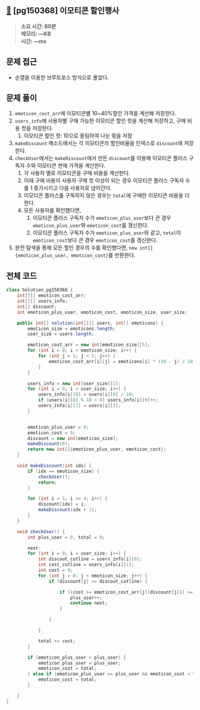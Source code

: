 ## [🍅](https://school.programmers.co.kr/learn/courses/30/lessons/150368) [pg150368] 이모티콘 할인행사

> **소요 시간: 80분<br>
> 메모리: —KB<br>
> 시간: —ms**

## 문제 접근

* 순열을 이용한 브루트포스 방식으로 풀었다.

## 문제 풀이

1. `emoticon_cost_arr`에 이모티콘별 10~40%할인 가격을 계산해 저장한다. 
2. `users_info`에 사용자별 구매 가능한 이모티콘 할인 컷을 계산해 저장하고, 구매 비용 컷을 저장한다.
   1. 이모티콘 할인 컷: 10으로 올림하여 나눈 몫을 저장
3. `makeDiscount` 메소드에서는 각 이모티콘의 할인비율을 인덱스로 `discount`에 저장한다.
4. `checkUser`에서는 `makeDiscount`에서 만든 `discount`를 이용해 이모티콘 플러스 구독자 수와 이모티콘 판매 가격을 계산한다.
   1. 각 사용자 별로 이모티콘을 구매 비용을 계산한다. 
   2. 이때 구매 비용이 사용자 구매 컷 이상이 되는 경우 이모티콘 플러스 구독자 수를 1 증가시키고 다음 사용자로 넘어간다.
   3. 이모티콘 플러스를 구독하지 않은 경우는 `total`에 구매한 이모티콘 비용을 더한다.
   4. 모든 사용자를 확인했다면,
      1. 이모티콘 플러스 구독자 수가 `emoticon_plus_user`보다 큰 경우 `emoticon_plus_user`와 `emoticon_cost`를 갱신한다.
      2. 이모티콘 플러스 구독자 수가 `emoticon_plus_user`와 같고, `total`이 `emoticon_cost`보다 큰 경우 `emoticon_cost`를 갱신한다.
5. 완전 탐색을 통해 모든 할인 경우의 수를 확인했다면, `new int[]{emoticon_plus_user, emoticon_cost}`를 반환한다.

## 전체 코드

```java
class Solution_pg150368 {
    int[][] emoticon_cost_arr;
    int[][] users_info;
    int[] discount;
    int emoticon_plus_user, emoticon_cost, emoticon_size, user_size;

    public int[] solution(int[][] users, int[] emoticons) {
        emoticon_size = emoticons.length;
        user_size = users.length;

        emoticon_cost_arr = new int[emoticon_size][5];
        for (int i = 0; i < emoticon_size; i++) {
            for (int j = 1; j < 5; j++) {
                emoticon_cost_arr[i][j] = emoticons[i] * (10 - j) / 10;
            }
        }

        users_info = new int[user_size][2];
        for (int i = 0; i < user_size; i++) {
            users_info[i][0] = users[i][0] / 10;
            if (users[i][0] % 10 > 0) users_info[i][0]++;
            users_info[i][1] = users[i][1];
        }


        emoticon_plus_user = 0;
        emoticon_cost = 0;
        discount = new int[emoticon_size];
        makeDiscount(0);
        return new int[]{emoticon_plus_user, emoticon_cost};
    }

    void makeDiscount(int idx) {
        if (idx == emoticon_size) {
            checkUser();
            return;
        }

        for (int i = 1; i <= 4; i++) {
            discount[idx] = i;
            makeDiscount(idx + 1);
        }
    }

    void checkUser() {
        int plus_user = 0, total = 0;

        next:
        for (int i = 0; i < user_size; i++) {
            int discout_cutline = users_info[i][0];
            int cost_cutline = users_info[i][1];
            int cost = 0;
            for (int j = 0; j < emoticon_size; j++) {
                if (discount[j] >= discout_cutline) {

                    if ((cost += emoticon_cost_arr[j][discount[j]]) >= cost_cutline) {
                        plus_user++;
                        continue next;
                    }

                }

            }

            total += cost;
        }

        if (emoticon_plus_user < plus_user) {
            emoticon_plus_user = plus_user;
            emoticon_cost = total;
        } else if (emoticon_plus_user == plus_user && emoticon_cost < total) {
            emoticon_cost = total;
        }

    }
}
```
